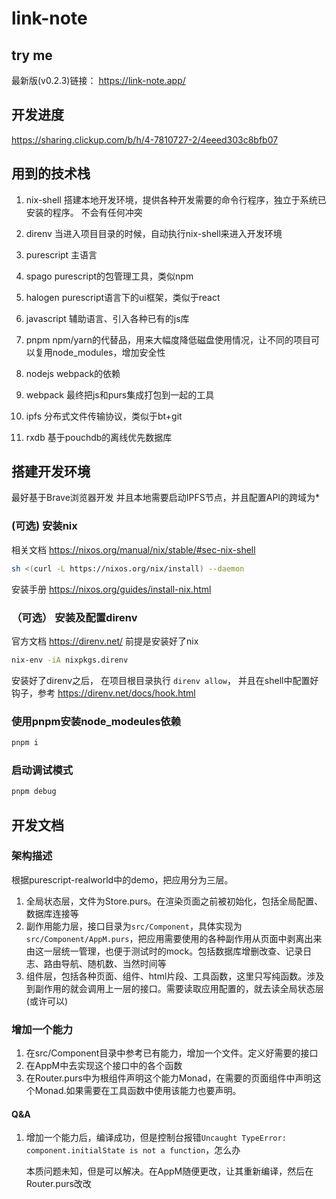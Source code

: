 # link-note


## try me
最新版(v0.2.3)链接： https://link-note.app/  

## 开发进度
https://sharing.clickup.com/b/h/4-7810727-2/4eeed303c8bfb07


## 用到的技术栈

1. nix-shell 搭建本地开发环境，提供各种开发需要的命令行程序，独立于系统已安装的程序。 不会有任何冲突
10. direnv 当进入项目目录的时候，自动执行nix-shell来进入开发环境

1. purescript 主语言
2. spago purescript的包管理工具，类似npm
3. halogen purescript语言下的ui框架，类似于react

2. javascript 辅助语言、引入各种已有的js库
5. pnpm npm/yarn的代替品，用来大幅度降低磁盘使用情况，让不同的项目可以复用node_modules，增加安全性

9. nodejs webpack的依赖
8. webpack 最终把js和purs集成打包到一起的工具

6. ipfs 分布式文件传输协议，类似于bt+git
7. rxdb 基于pouchdb的离线优先数据库

## 搭建开发环境

最好基于Brave浏览器开发
并且本地需要启动IPFS节点，并且配置API的跨域为*

### (可选) 安装nix
相关文档 https://nixos.org/manual/nix/stable/#sec-nix-shell
``` bash
sh <(curl -L https://nixos.org/nix/install) --daemon
```

安装手册  https://nixos.org/guides/install-nix.html

### （可选） 安装及配置direnv
官方文档 https://direnv.net/
前提是安装好了nix

``` bash
nix-env -iA nixpkgs.direnv
```

安装好了direnv之后， 在项目根目录执行 `direnv allow`，
并且在shell中配置好钩子，参考 https://direnv.net/docs/hook.html

### 使用pnpm安装node_modeules依赖
```bash
pnpm i
```

### 启动调试模式
```bash
pnpm debug
```

## 开发文档

### 架构描述
根据purescript-realworld中的demo，把应用分为三层。
1. 全局状态层，文件为Store.purs。在渲染页面之前被初始化，包括全局配置、数据库连接等
2. 副作用能力层，接口目录为`src/Component`，具体实现为`src/Component/AppM.purs`，把应用需要使用的各种副作用从页面中剥离出来由这一层统一管理，也便于测试时的mock。包括数据库增删改查、记录日志、路由导航、随机数、当然时间等
3. 组件层，包括各种页面、组件、html片段、工具函数，这里只写纯函数。涉及到副作用的就会调用上一层的接口。需要读取应用配置的，就去读全局状态层(或许可以)

### 增加一个能力
1. 在src/Component目录中参考已有能力，增加一个文件。定义好需要的接口
2. 在AppM中去实现这个接口中的各个函数
3. 在Router.purs中为根组件声明这个能力Monad，在需要的页面组件中声明这个Monad.如果需要在工具函数中使用该能力也要声明。

#### Q&A
1. 增加一个能力后，编译成功，但是控制台报错`Uncaught TypeError: component.initialState is not a function`，怎么办
   
   本质问题未知，但是可以解决。在AppM随便更改，让其重新编译，然后在Router.purs改改